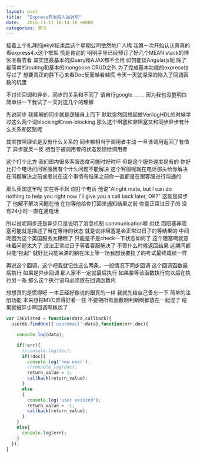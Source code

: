 ```yaml
---
layout: post
title:  "Express开发陷入回调坑"
date:   2015-11-11 16:14:18 +0000
categories: 学习
---
```

接着上个礼拜的jekyll结束后这个星期公司依然地广人稀 我第一次开始认认真真的看express4.x这个框架 慌是肯定的 明明手里已经预订了好几个MEAN stack的博客准备去看 其实连最基本的jQuery和AJAX都不会用 如何能谈Angularjs呢 除了最简单的routing和基本的mongoose CRUD之外 为了完成基本功能的express也写过了 想要真正的静下心来看Doc反而越看越慌 今天一天就深深的陷入了回调函数的坑里

不讨论回调和异步、同步的关系和不同了 请自行google ... ... 因为我也没整明白 简单讲一下我试了一天对这几个的理解

先说同步 我理解的同步就是逻辑自上而下 默默突然回想起做VerilogHDL的时候学过这么两个词blocking和non-blocking 那么这个阻塞和非阻塞又和同步异步有什么关系和区别呢

其实按照理论是没有什么关系的 同步嘛相当于调用者主动 一旦该调用返回了有值了 异步就反一反 相当于被调用者的状态反馈给调用者

这个打个比方 我们国内很多客服态度可能时好时坏 但是这个服务速度是有的 你好比打个电话问问客服我有个什么问题不能解决 这个客服呢就在电话那头给你解决 在问题解决之前或者说在这个事情有结果之前你一直都是在跟客服进行沟通的 

那么英国这里呢 实在等不起 你打个电话 他说"Alright mate, but I can do nothing to help you right now I'll give you a call back later, OK?" 这就是异步了 他解不解决问题在他 在你等他给你打回来通知结果之前 你是正常过日子的 没有24小时一直在通电话

所以说呢同步还是异步只是说明了消息机制 communication嘛 对伐 而阻塞非阻塞可能就是描述了当在等待的状态 就是说非阻塞是会正常过日子的等结果的 中间呢因为这个英国服务太糟糕了 只能是不是check一下状态如何了 这个阻塞啊就意味着问题太大了 没法正常过日子等着客服解决了 不管什么时候返回结果 这期间都只能“挂起” 就好比只能呆滞的躺在床上等一场我想我要挂了的考试最终成绩一样

再说这个回调，这个吧我就记住这么两条，一般情况下同步回调 这个回调函数最后执行 如果是异步回调 那人家不一定就最后执行 如果要等该函数执行完以后在执行另一条 那么这个执行语句必须放在回调函数内

想想真的是慌得呀 一本正经好像说的跟真的一样 我就先给自己备忘一下 简单的注册功能 本来想把MVC弄得好看一些 不要把所有函数啊判断啊都放在一起混了 结果就被异步啊回调啊尴尬了

```javascript
var IsExisted = function(data,callback){
  userdb.findOne({'useremail':data},function(err,doc){

    console.log(data);

    if(!err){
      //console.log(doc);
      if(!doc){
        console.log('new user');
        //console.log(doc);
        return_value = 1;
        callback(return_value);
      }
      else
      {
        console.log('user existed');
        return_value = -1;
        callback(return_value);
      }
    }
    else{
      console.log(err);
    }
  });
}

```


































